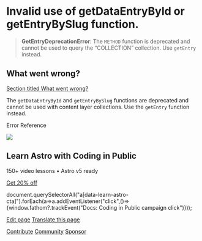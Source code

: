 Invalid use of getDataEntryById or getEntryBySlug function.
===========================================================

> **GetEntryDeprecationError**: The `METHOD` function is deprecated and cannot be used to query the “COLLECTION” collection. Use `getEntry` instead.

What went wrong?
----------------

[Section titled What went wrong?](#what-went-wrong)

The `getDataEntryById` and `getEntryBySlug` functions are deprecated and cannot be used with content layer collections. Use the `getEntry` function instead.

Error Reference

![](/_astro/CodingInPublic.DpaYu7Qd_5sx41.webp)

Learn Astro with **Coding in Public**
-------------------------------------

150+ video lessons • Astro v5 ready

[Get 20% off](https://learnastro.dev?code=ASTRO_PROMO)

document.querySelectorAll("a\[data-learn-astro-cta\]").forEach(a=>a.addEventListener("click",()=>{window.fathom?.trackEvent("Docs: Coding in Public campaign click")}));

[Edit page](https://github.com/withastro/astro/blob/main/packages/astro/src/core/errors/errors-data.ts) [Translate this page](https://contribute.docs.astro.build/guides/i18n/)

[Contribute](/en/contribute/) [Community](https://astro.build/chat) [Sponsor](https://opencollective.com/astrodotbuild)